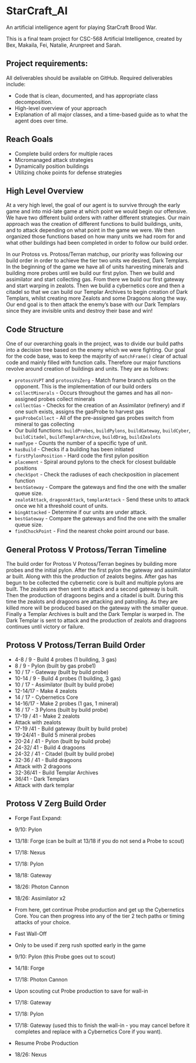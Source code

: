 # StarCraft_AI
An artificial intelligence agent for playing StarCraft Brood War.

This is a final team project for CSC-568 Artificial Intelligence, created by Bex, Makaila, Fei, Natalie, Arunpreet and Sarah.

## Project requirements:
All deliverables should be available on GitHub. Required deliverables include:
 - Code that is clean, documented, and has appropriate class decomposition.
 - High-level overview of your approach
 - Explanation of all major classes, and a time-based guide as to what the agent does over time.    

## Reach Goals  
- Complete build orders for multiple races   
- Micromanaged attack strategies  
- Dynamically position buildings  
- Utilizing choke points for defense strategies  
 

## High Level Overview
At a very high level, the goal of our agent is to survive through the early game and into mid-late game at which point we would begin our offensive. We have two different build orders with rather different strategies. Our main approach was the creation of different functions to build buildings, units, and to attack depending on what point in the game we were. We then organized those functions based on how many units we had room for and what other buildings had been completed in order to follow our build order. 

In our Protoss vs. Protoss/Terran matchup, our priority was following our build order in order to achieve the tier two units we desired, Dark Templars. In the beginning of the game we have all of units harvesting minerals and building more probes until we build our first pylon. Then we build and assimilator and start collecting gas. From there we build our first gateway and start warping in zealots. Then we build a cybernetics core  and then a citadel so that we can build our Templar Archives to begin creation of Dark Templars, whilst creating more Zealots and some Dragoons along the way. Our end goal is to then attack the enemy’s base with our Dark Templars since they are invisible units and destroy their base and win!

## Code Structure
One of our overarching goals in the project, was to divide our build paths into a decision tree based on the enemy which we were fighting. Our goal for the code base, was to keep the majority of `matchFrame()` clear of actual code and mainly filled with function calls.
Therefore our major functions revolve around creation of buildings and units. They are as follows:
 - `protossVsPT` and `protossVsZerg` - Match frame branch splits on the opponent. This is the implementation of our build orders 
 - `collectMinerals` - Occurs throughout the games and has all non-assigned probes collect minerals
 - `collectGas` - Checks for the creation of an Assimilator (refinery) and if one such exists, assigns the gasProbe to harvest gas
 - `gasProbeCollect` - All of the pre-assigned gas probes switch from mineral to gas collecting
 - Our build functions: `buildProbes`, `buildPylons`, `buildGateway`, `buildCyber`, `buildCitadel`, `buildTemplarArchive`, `buildDrag`, `buildZealots`
 - `numType` - Counts the number of a specific type of unit.
 - `hasBuild` - Checks if a building has been initiated
 - `firstPylonPosition` - Hard code the first pylon position
 - `placement` - Spiral around pylons to the check for closest buildable positions
 - `checkSpot` - Check the radiuses of each checkposition in placement function
 - `bestGateway` - Compare the gateways and find the one with the smaller queue size.
 - `zealotAttack`, `dragoonAttack`, `templarAttack` - Send these units to attack once we hit a threshold count of units.
 - `bingAttacked` - Determine if our units are under attack.
 - `bestGateway` - Compare the gateways and find the one with the smaller queue size.
 - `findChockPoint` - Find the nearest choke point around our base.
 
## General Protoss V Protoss/Terran Timeline
The build order for Protoss V Protoss/Terran begines by building more probes and the initial pylon. After the first pylon the gateway and assimilator ar built. Along with this the production of zealots begins. After gas has begun to be collected the cybernetic core is built and multiple pylons are built. The zealots are then sent to attack and a second gateway is built. Then the production of dragoons begins and a citadel is built. During this time the zealots and dragoons are attacking and patrolling. As they are killed more will be produced based on the gateway with the smaller queue. Finally a Templar Archives is built and the Dark Templar is warped in. The Dark Templar is sent to attack and the production of zealots and dragoons continues until victory or failure.

## Protoss V Protoss/Terran Build Order
 - 4-8 / 9 - Build 4 probes (1 building, 3 gas)
 - 8 / 9 - Pylon (built by gas probe1)
 - 10 / 17 - Gateway (built by build probe)
 - 10-14 / 9 - Build 4 probes (1 building, 3 gas)
 - 10 / 17 - Assimilator (built by build probe)
 - 12-14/17 - Make 4 zealots
 - 14 / 17 - Cybernetics Core
 - 14-16/17 - Make 2 probes (1 gas, 1 mineral)
 - 16 / 17  - 3 Pylons (built by build probe)
 - 17-19 / 41 -  Make 2 zealots
 - Attack with zealots
 - 17-19 /41 -  Build gateway (built by build probe)
 - 19-24/41 - Build 5 mineral probes
 - 20-24 / 41 - Pylon (built by build probe)
 - 24-32/ 41 - Build 4 dragoons
 - 24-32 / 41 - Citadel (built by build probe)
 - 32-36 / 41 - Build dragoons
 - Attack with 2 dragoons
 - 32-36/41 - Build Templar Archives
 - 36/41 - Dark Templars
 - Attack with dark templar

## Protoss V Zerg Build Order
 - Forge Fast Expand:
 - 9/10: Pylon
 - 13/18: Forge (can be built at 13/18 if you do not send a Probe to scout)
 - 17/18: Nexus
 - 17/18: Pylon
 - 18/18: Gateway
 - 18/26: Photon Cannon
 - 18/26: Assimilator x2
 - From here, get continue Probe production and get up the Cybernetics Core. You can then progress into any of the tier 2 tech paths or timing attacks of your choice.

 - Fast Wall-Off
 - Only to be used if zerg rush spotted early in the game
 - 9/10: Pylon (this Probe goes out to scout)
 - 14/18: Forge
 - 17/18: Photon Cannon
 - Upon scouting cut Probe production to save for wall-in
 - 17/18: Gateway
 - 17/18: Pylon
 - 17/18: Gateway (used this to finish the wall-in - you may cancel before it completes and replace with a Cybernetics Core if you want).
 - Resume Probe Production
 - 18/26: Nexus
